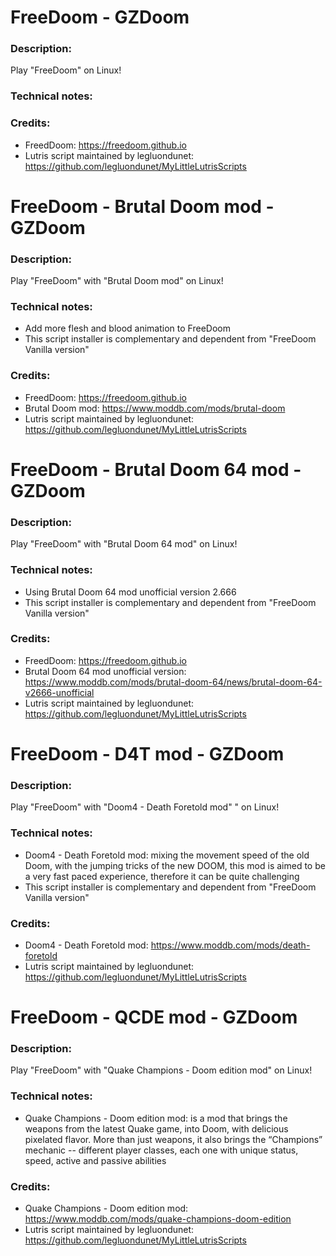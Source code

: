 # FreeDoom - GZDoom
### Description:
Play "FreeDoom" on Linux!
### Technical notes:
### Credits:
- FreedDoom: https://freedoom.github.io
- Lutris script maintained by legluondunet: https://github.com/legluondunet/MyLittleLutrisScripts


# FreeDoom - Brutal Doom mod - GZDoom
### Description:
Play "FreeDoom" with "Brutal Doom mod" on Linux!
### Technical notes:
- Add more flesh and blood animation to FreeDoom
- This script installer is complementary and dependent from  "FreeDoom Vanilla version"
### Credits:
- FreedDoom: https://freedoom.github.io
- Brutal Doom mod: https://www.moddb.com/mods/brutal-doom
- Lutris script maintained by legluondunet: https://github.com/legluondunet/MyLittleLutrisScripts


# FreeDoom - Brutal Doom 64 mod - GZDoom
### Description:
Play "FreeDoom" with "Brutal Doom 64 mod" on Linux!
### Technical notes:
- Using Brutal Doom 64 mod unofficial version 2.666
- This script installer is complementary and dependent from "FreeDoom Vanilla version"
### Credits:
- FreedDoom: https://freedoom.github.io
- Brutal Doom 64 mod unofficial version: https://www.moddb.com/mods/brutal-doom-64/news/brutal-doom-64-v2666-unofficial
- Lutris script maintained by legluondunet: https://github.com/legluondunet/MyLittleLutrisScripts


# FreeDoom - D4T mod - GZDoom
### Description:
Play "FreeDoom" with "Doom4 - Death Foretold mod" " on Linux!
### Technical notes:
- Doom4 - Death Foretold mod: mixing the movement speed of the old Doom, with the jumping tricks of the new DOOM, this mod is aimed to be a very fast paced experience, therefore it can be quite challenging
- This script installer is complementary and dependent from "FreeDoom Vanilla version"
### Credits:
- Doom4 - Death Foretold mod: https://www.moddb.com/mods/death-foretold
- Lutris script maintained by legluondunet: https://github.com/legluondunet/MyLittleLutrisScripts


# FreeDoom - QCDE mod - GZDoom
### Description:
Play "FreeDoom" with "Quake Champions - Doom edition mod"  on Linux!
### Technical notes:
- Quake Champions - Doom edition mod: is a mod that brings the weapons from the latest Quake game, into Doom, with delicious pixelated flavor. More than just weapons, it also brings the “Champions” mechanic -- different player classes, each one with unique status, speed, active and passive abilities
### Credits:
- Quake Champions - Doom edition mod: https://www.moddb.com/mods/quake-champions-doom-edition
- Lutris script maintained by legluondunet: https://github.com/legluondunet/MyLittleLutrisScripts
